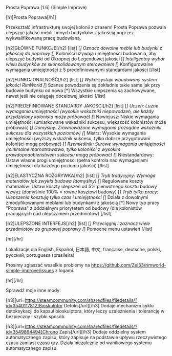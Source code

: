 Prosta Poprawa [1.6] (Simple Improve)

[h1]Prosta Poprawa[/h1]

Przekształć infrastrukturę swojej kolonii z czasem! Prosta Poprawa pozwala ulepszyć jakość mebli i innych budynków z jakością poprzez wykwalifikowaną pracę budowlaną.

[h2]GŁÓWNE FUNKCJE[/h2]
[list]
[*] Oznacz dowolne meble lub budynki z jakością do poprawy
[*] Koloniści używają umiejętności budowania, aby ulepszyć budynki od Okropnej do Legendowej jakości
[*] Inteligentny wybór wielu budynków ze skonsolidowanym sterowaniem
[*] Konfigurowalne wymagania umiejętności z 5 predefiniowanymi standardami jakości
[/list]

[h2]FUNKCJONALNOŚĆ[/h2]
[list]
[*] Wykorzystuje wbudowany system jakości RimWorld
[*] Szanse powodzenia są dokładnie takie same jak przy budowie budynku od nowa
[*] Wszystkie ulepszenia są zachowywane, nawet jeśli nie osiągają docelowej jakości
[/list]

[h2]PREDEFINIOWANE STANDARDY JAKOŚCI[/h2]
[list]
[*] Uczeń: Luźne wymagania umiejętności (wysokie wskaźniki niepowodzeń, ale każdy przydzielony kolonista może próbować)
[*] Nowicjusz: Niskie wymagania umiejętności (umiarkowane wskaźniki sukcesu, większość kolonistów może próbować)
[*] Domyślny: Zrównoważone wymagania (rozsądne wskaźniki sukcesu dla wszystkich poziomów)
[*] Mistrz: Wysokie wymagania umiejętności (wyższy wskaźnik sukcesu, tylko dobrze przygotowani koloniści mogą próbować)
[*] Rzemieślnik: Surowe wymagania umiejętności (minimalne marnotrawstwo, tylko koloniści z wysokim prawdopodobieństwem sukcesu mogą próbować)
[*] Niestandardowy: Ustaw własne progi umiejętności (pełna kontrola nad wymaganiami umiejętności dla każdego poziomu jakości)
[/list]

[h2]ELASTYCZNA ROZGRYWKA[/h2]
[list]
[*] Tryb tradycyjny: Wymaga materiałów jak zwykła budowa (domyślny)
[*] Regulowane koszty materiałów: Ustaw koszty ulepszeń od 5% pierwotnego kosztu budowy wzwyż (domyślnie 100% = równe kosztowi budowy)
[*] Tryb tylko pracy: Ulepszenia kosztują tylko czas i umiejętności
[*] Działa z dowolnymi zmodyfikowanymi meblami lub budynkami z jakością
[*] Nowy typ pracy "Poprawa" z oddzielnym priorytetem od budowy (dla kolonistów pracujących nad ulepszaniem przedmiotów)
[/list]

[h2]ULEPSZONE INTERFEJS[/h2]
[list]
[*] Przeciągnij i zaznacz wiele przedmiotów do grupowej poprawy
[*] Pomocne menu ustawień
[/list]

[hr][/hr] 

Lokalizacje dla English, Español, 日本語, 中文, française, deutsche, polski, русский, portuguesa (brasileira)

Prosimy zgłaszać wszelkie problemy na https://github.com/Zei33/rimworld-simple-improve/issues z logami.

[hr][/hr] 

Sprawdź moje inne mody:

[h3][url=https://steamcommunity.com/sharedfiles/filedetails/?id=3540117812]Bioskulptor Detoks[/url][/h3]
Dodaje mechanizm cyklu detoksykacji do kapsuł bioskulptora, który leczy uzależnienia i tolerancję w bezpieczny i szybki sposób.

[h3][url=https://steamcommunity.com/sharedfiles/filedetails/?id=3549864494]Chrono Zapis[/url][/h3]
Dodaje oddzielny system automatycznego zapisu, który zapisuje na podstawie upływu rzeczywistego czasu zamiast czasu gry. Działa niezależnie od waniliowego systemu automatycznego zapisu.